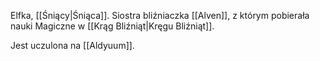 Elfka, [[Śniący|Śniąca]]. Siostra bliźniaczka [[Alven]], z którym pobierała nauki Magiczne w [[Krąg Bliźniąt|Kręgu Bliźniąt]].

Jest uczulona na [[Aldyuum]]. 